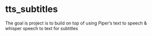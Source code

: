 # tts_subtitles

The goal is project is to build on top of using Piper‘s text to speech & whisper speech to text for subtitles
